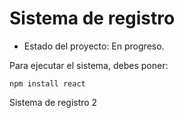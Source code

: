 <h1>Sistema de registro</h1>

- Estado del proyecto: En progreso.

Para ejecutar el sistema, debes poner:

```npm install react```

Sistema de registro 2

